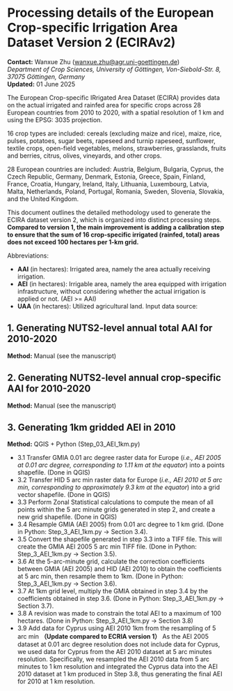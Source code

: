 # Processing details of the European Crop-specific Irrigation Area Dataset Version 2 (ECIRAv2)

**Contact:** Wanxue Zhu (wanxue.zhu@agr.uni-goettingen.de)  
*Department of Crop Sciences, University of Göttingen, Von-Siebold-Str. 8, 37075 Göttingen, Germany*  
**Updated:** 01 June 2025

The European Crop-specific IRrigated Area Dataset (ECIRA) provides data on the actual irrigated and rainfed area for specific crops across 28 European countries from 2010 to 2020, with a spatial resolution of 1 km and using the EPSG: 3035 projection.

16 crop types are included: cereals (excluding maize and rice), maize, rice, pulses, potatoes, sugar beets, rapeseed and turnip rapeseed, sunflower, textile crops, open-field vegetables, melons, strawberries, grasslands, fruits and berries, citrus, olives, vineyards, and other crops.

28 European countries are included: Austria, Belgium, Bulgaria, Cyprus, the Czech Republic, Germany, Denmark, Estonia, Greece, Spain, Finland, France, Croatia, Hungary, Ireland, Italy, Lithuania, Luxembourg, Latvia, Malta, Netherlands, Poland, Portugal, Romania, Sweden, Slovenia, Slovakia, and the United Kingdom.

This document outlines the detailed methodology used to generate the ECIRA dataset version 2, which is organized into distinct processing steps.  
**Compared to version 1, the main improvement is adding a calibration step to ensure that the sum of 16 crop-specific irrigated (rainfed, total) areas does not exceed 100 hectares per 1-km grid.**

Abbreviations:

- **AAI** (in hectares): Irrigated area, namely the area actually receiving irrigation.
- **AEI** (in hectares): Irrigable area, namely the area equipped with irrigation infrastructure, without considering whether  the actual irrigation is applied or not. (AEI >= AAI)
- **UAA** (in hectares): Utilized agricultural land.
Input data source:

## 1. Generating NUTS2-level annual total AAI for 2010-2020  
**Method:** Manual (see the manuscript)  

## 2. Generating NUTS2-level annual crop-specific AAI for 2010-2020
**Method:** Manual (see the manuscript)  

## 3. Generating 1km gridded AEI in 2010
**Method:** QGIS + Python (Step_03_AEI_1km.py)
- 3.1 Transfer GMIA 0.01 arc degree raster data for Europe (*i.e., AEI 2005 at 0.01 arc degree, corresponding to 1.11 km at the equator*) into a points shapefile.
(Done in QGIS)
- 3.2 Transfer HID 5 arc min raster data for Europe (*i.e., AEI 2010 at 5 arc min, corresponding to approximately 9.3 km at the equator*) into a grid vector shapefile.
(Done in QGIS)
- 3.3 Perform Zonal Statistical calculations to compute the mean of all points within the 5 arc minute grids generated in step 2, and create a new grid shapefile.
(Done in QGIS)
- 3.4 Resample GMIA (AEI 2005) from 0.01 arc degree to 1 km grid.
(Done in Python: Step_3_AEI_1km.py → Section 3.4).
- 3.5 Convert the shapefile generated in step 3.3 into a TIFF file. This will create the GMIA AEI 2005 5 arc min TIFF file.
(Done in Python: Step_3_AEI_1km.py → Section 3.5).
- 3.6 At the 5-arc-minute grid, calculate the correction coefficients between GMIA (AEI 2005) and HID (AEI 2010) to obtain the coefficients at 5 arc min, then resample them to 1km.
(Done in Python: Step_3_AEI_1km.py → Section 3.6).
- 3.7 At 1km grid level, multiply the GMIA obtained in step 3.4 by the coefficients obtained in step 3.6.
(Done in Python: Step_3_AEI_1km.py → Section 3.7).
- 3.8 A revision was made to constrain the total AEI to a maximum of 100 hectares.
(Done in Python: Step_3_AEI_1km.py → Section 3.8)
- 3.9 Add data for Cyprus using AEI 2010 1km from the resampling of 5 arc min **（Update compared to ECRIA version 1）**
As the AEI 2005 dataset at 0.01 arc degree resolution does not include data for Cyprus, we used data for Cyprus from the AEI 2010 dataset at 5 arc minutes resolution. Specifically, we resampled the AEI 2010 data from 5 arc minutes to 1 km resolution and integrated the Cyprus data into the AEI 2010 dataset at 1 km produced in Step 3.8, thus generating the final AEI for 2010 at 1 km resolution.









